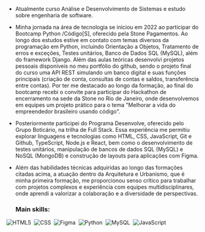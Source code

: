 * Atualmente curso Análise e Desenvolvimento de Sistemas e estudo sobre engenharia de software.
  
* Minha jornada na área de tecnologia se iniciou em 2022 ao participar do Bootcamp Python /Código[S], oferecido pela Stone Pagamentos. Ao longo dos estudos estive em contato com temas diversos da programação em Python, incluindo Orientação a Objetos, Tratamento de erros e exceções, Testes unitários, Banco de Dados SQL (MySQL), além do framework Django. Além das aulas teóricas desenvolvi projetos pessoais disponíveis no meu portfólio do github, sendo o projeto final do curso uma API REST simulando um banco digital e suas funções principais (criação de conta, consultas de contas e saldos, transferência entre contas). Por ter me destacado ao longo da formação, ao final do bootcamp recebi o convite para participar do Hackathon de encerramento na sede da Stone no Rio de Janeiro, onde desenvolvemos em equipes um projeto prático para o tema "Melhorar a vida do empreendedor brasileiro usando código".

* Posteriormente participei do Programa Desenvolve, oferecido pelo Grupo Boticário, na trilha de Full Stack. Essa experiência me permitiu explorar linguagens e tecnologias como HTML, CSS, JavaScript, Git e Github, TypeScript, Node.js e React, bem como o desenvolvimento de testes unitários, manipulação de bancos de dados SQL (MySQL) e NoSQL (MongoDB) e construção de layouts para aplicações com Figma.

* Além das habilidades técnicas adquiridas ao longo das formações citadas acima, a atuação dentro da Arquitetura e Urbanismo, que é minha primeira formação, me proporcionou senso crítico para trabalhar com projetos complexos e experiência com equipes multidisciplinares, onde aprendi a valorizar a colaboração e a diversidade de perspectivas.
  
  ### Main skills:
![HTML5](https://img.shields.io/badge/-HTML5-0D1117?style=for-the-badge&logo=html5&labelColor=0D1117)&nbsp;
![CSS](https://img.shields.io/badge/-CSS-0D1117?style=for-the-badge&logo=CSS3&logoColor=1572B6&labelColor=0D1117)&nbsp;
![Figma](https://img.shields.io/badge/-Figma-0D1117?style=for-the-badge&logo=figma&labelColor=0D1117)&nbsp;
![Python](https://img.shields.io/badge/-Python-0D1117?style=for-the-badge&logo=python&labelColor=0D1117)&nbsp;
![MySQL](https://img.shields.io/badge/-MySQL-0D1117?style=for-the-badge&logo=mysql&labelColor=0D1117)&nbsp;
![JavaScript](https://img.shields.io/badge/-JavaScript-0D1117?style=for-the-badge&logo=javascript&labelColor=0D1117)&nbsp;


